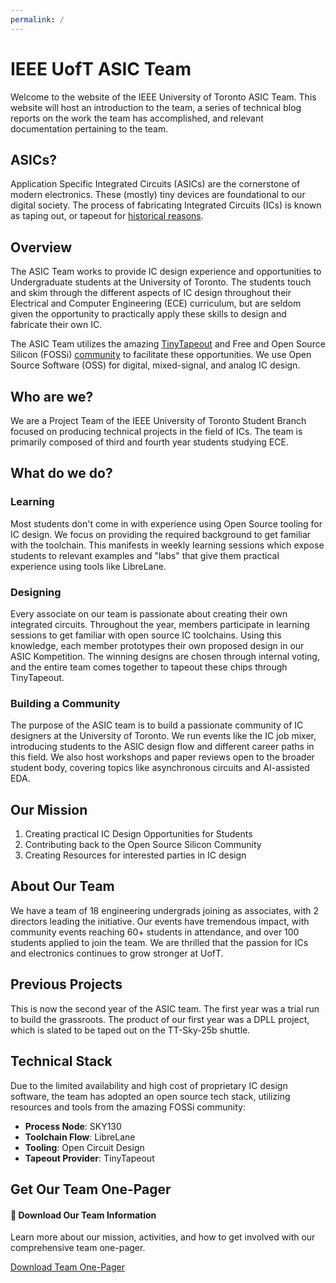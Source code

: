 ```yaml
---
permalink: /
---
```


# IEEE UofT ASIC Team

Welcome to the website of the IEEE University of Toronto ASIC Team. This website will host an introduction to the team, a series of technical blog reports on the work the team has accomplished, and relevant documentation pertaining to the team.

## ASICs?
Application Specific Integrated Circuits (ASICs) are the cornerstone of modern electronics. These (mostly) tiny devices are foundational to our digital society. The process of fabricating Integrated Circuits (ICs) is known as taping out, or tapeout for [historical reasons](https://en.wikipedia.org/wiki/Tape-out#Naming).

## Overview
The ASIC Team works to provide IC design experience and opportunities to Undergraduate students at the University of Toronto. The students touch and skim through the different aspects of IC design throughout their Electrical and Computer Engineering (ECE) curriculum, but are seldom given the opportunity to practically apply these skills to design and fabricate their own IC. 

The ASIC Team utilizes the amazing [TinyTapeout](https://tinytapeout.com/) and Free and Open Source Silicon (FOSSi) [community](https://fossi-foundation.org/) to facilitate these opportunities. We use Open Source Software (OSS) for digital, mixed-signal, and analog IC design.

## Who are we?
We are a Project Team of the IEEE University of Toronto Student Branch focused on producing technical projects in the field of ICs. The team is primarily composed of third and fourth year students studying ECE. 

## What do we do? 
### Learning
Most students don't come in with experience using Open Source tooling for IC design. We focus on providing the required background to get familiar with the toolchain. This manifests in weekly learning sessions which expose students to relevant examples and "labs" that give them practical experience using tools like LibreLane.

### Designing
Every associate on our team is passionate about creating their own integrated circuits. Throughout the year, members participate in learning sessions to get familiar with open source IC toolchains. Using this knowledge, each member prototypes their own proposed design in our ASIC Kompetition. The winning designs are chosen through internal voting, and the entire team comes together to tapeout these chips through TinyTapeout.

### Building a Community
The purpose of the ASIC team is to build a passionate community of IC designers at the University of Toronto. We run events like the IC job mixer, introducing students to the ASIC design flow and different career paths in this field. We also host workshops and paper reviews open to the broader student body, covering topics like asynchronous circuits and AI-assisted EDA.

## Our Mission
1. Creating practical IC Design Opportunities for Students
2. Contributing back to the Open Source Silicon Community  
3. Creating Resources for interested parties in IC design

## About Our Team
We have a team of 18 engineering undergrads joining as associates, with 2 directors leading the initiative. Our events have tremendous impact, with community events reaching 60+ students in attendance, and over 100 students applied to join the team. We are thrilled that the passion for ICs and electronics continues to grow stronger at UofT.

## Previous Projects
This is now the second year of the ASIC team. The first year was a trial run to build the grassroots. The product of our first year was a DPLL project, which is slated to be taped out on the TT-Sky-25b shuttle.

## Technical Stack
Due to the limited availability and high cost of proprietary IC design software, the team has adopted an open source tech stack, utilizing resources and tools from the amazing FOSSi community:

- **Process Node**: SKY130
- **Toolchain Flow**: LibreLane  
- **Tooling**: Open Circuit Design
- **Tapeout Provider**: TinyTapeout

## Get Our Team One-Pager

<div class="notice--info">
  <h4>📄 Download Our Team Information</h4>
  <p>Learn more about our mission, activities, and how to get involved with our comprehensive team one-pager.</p>
  <a href="/assets/asic_team_one_pager.pdf" class="btn btn--primary" target="_blank">
    <i class="fas fa-download"></i> Download Team One-Pager
  </a>
</div>
